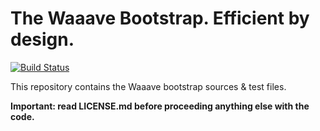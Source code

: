The Waaave Bootstrap. Efficient by design.
==========================================

[![Build Status](https://travis-ci.org/valeriansaliou/waaave-bootstrap.svg?branch=master)](https://travis-ci.org/valeriansaliou/waaave-bootstrap)

This repository contains the Waaave bootstrap sources & test files.

**Important: read LICENSE.md before proceeding anything else with the code.**
